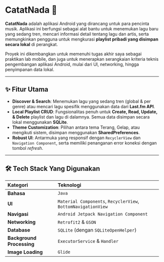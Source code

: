 # CatatNada 🎵

**CatatNada** adalah aplikasi Android yang dirancang untuk para pencinta musik. Aplikasi ini berfungsi sebagai alat bantu untuk menemukan lagu baru yang sedang tren, mencari informasi detail tentang lagu dan artis, serta memungkinkan pengguna untuk mengkurasi **playlist pribadi yang disimpan secara lokal** di perangkat.

Proyek ini dikembangkan untuk memenuhi tugas akhir saya sebagai praktikan lab mobile, dan juga untuk menerapkan serangkaian kriteria teknis pengembangan aplikasi Android, mulai dari UI, networking, hingga penyimpanan data lokal.

---

## ✨ Fitur Utama

-   **Discover & Search**: Menemukan lagu yang sedang tren (global & per genre) atau mencari lagu spesifik menggunakan data dari **Last.fm API**.
-   **Local Playlist CRUD**: Fungsionalitas penuh untuk **Create, Read, Update, & Delete** playlist dan lagu di dalamnya. Semua data disimpan secara lokal menggunakan **SQLite**.
-   **Theme Customization**: Pilihan antara tema Terang, Gelap, atau mengikuti sistem, disimpan menggunakan **SharedPreferences**.
-   **Robust UI**: Antarmuka yang responsif dengan `RecyclerView` dan `Navigation Component`, serta memiliki penanganan error koneksi dengan tombol *refresh*.

---

## 🛠️ Tech Stack Yang Digunakan

| Kategori | Teknologi |
| :--- | :--- |
| **Bahasa** | `Java` |
| **UI** | `Material Components`, `RecyclerView`, `BottomNavigationView` |
| **Navigasi** | `Android Jetpack Navigation Component` |
| **Networking** | `Retrofit2` & `GSON` |
| **Database** | `SQLite` (dengan `SQLiteOpenHelper`) |
| **Background Processing**| `ExecutorService` & `Handler` |
| **Image Loading** | `Glide` |
